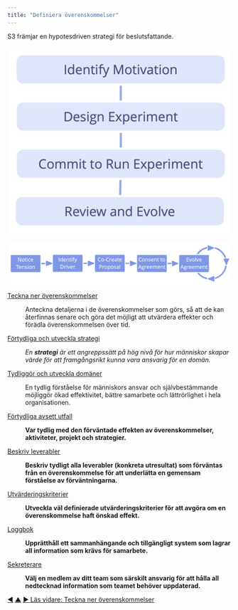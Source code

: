 ```yaml
---
title: "Definiera överenskommelser"
---
```



S3 främjar en hypotesdriven strategi för beslutsfattande.

![Alla överenskommelser eller beslut kan ses som ett experiment.](img/evolution/experiments.png)

![Livscykeln för ett överenskommelse](img/evolution/agreement-lifecycle-long.png)

<dl>

  <dt><a href="record-agreements.html">Teckna ner överenskommelser</a></dt>
  <dd><p>Anteckna detaljerna i de överenskommelser som görs, så att de kan återfinnas senare och göra det möjligt att utvärdera effekter och förädla överenskommelsen över tid.</p></dd>

  <dt><a href="clarify-and-develop-strategy.html">Förtydliga och utveckla strategi</a></dt>
  <dd><p><em>En <strong>strategi</strong> är ett angreppssätt på hög nivå för hur människor skapar värde för att framgångsrikt kunna vara ansvarig för en domän.</em></p></dd>

  <dt><a href="clarify-and-develop-domains.html">Tydliggör och utveckla domäner</a></dt>
  <dd><p>En tydlig förståelse för människors ansvar och självbestämmande möjliggör ökad effektivitet, bättre samarbete och lättrörlighet i hela organisationen.</p></dd>

  <dt><a href="clarify-intended-outcome.html">Förtydliga avsett utfall</a></dt>
  <dd><p><strong>Var tydlig med den förväntade effekten av överenskommelser, aktiviteter, projekt och strategier.</strong></p></dd>

  <dt><a href="describe-deliverables.html">Beskriv leverabler</a></dt>
  <dd><p><strong>Beskriv tydligt alla leverabler (konkreta utresultat) som förväntas från en överenskommelse för att underlätta en gemensam förståelse av förväntningarna.</strong></p></dd>

  <dt><a href="evaluation-criteria.html">Utvärderingskriterier</a></dt>
  <dd><p><strong>Utveckla väl definierade utvärderingskriterier för att avgöra om en överenskommelse haft önskad effekt.</strong></p></dd>

  <dt><a href="logbook.html">Loggbok</a></dt>
  <dd><p><strong>Upprätthåll ett sammanhängande och tillgängligt system som lagrar all information som krävs för samarbete.</strong></p></dd>

  <dt><a href="logbook-keeper.html">Sekreterare</a></dt>
  <dd><p><strong>Välj en medlem av ditt team som särskilt ansvarig för att hålla all nedtecknad information som teamet behöver uppdaterad.</strong></p></dd>
</dl>

<div class="bottom-nav">
<a href="continuous-improvement-of-work-process.html" title="Tillbaka till: Kontinuerlig förbättring av arbetsprocessen">◀</a> <a href="patterns.html" title="Upp: Mönstren">▲</a> <a href="record-agreements.html" title="Läs vidare: Teckna ner överenskommelser">▶ Läs vidare: Teckna ner överenskommelser</a>
</div>


<script type="text/javascript">
Mousetrap.bind('g n', function() {
    window.location.href = 'record-agreements.html';
    return false;
});
</script>

